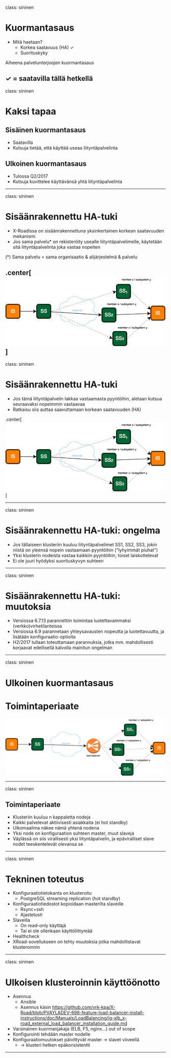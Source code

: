class: sininen
# Kuormantasaus

* Mitä haetaan?
   * Korkea saatavuus (HA) ✓
   * Suorituskyky 
   
Aiheena palvelun*tarjoajan* kuormantasaus

✓ = saatavilla tällä hetkellä
---
class: sininen
# Kaksi tapaa
## Sisäinen kuormantasaus
* Saatavilla 
* Kutsuja tietää, että käyttää useaa liityntäpalvelinta

## Ulkoinen kuormantasaus
* Tulossa Q2/2017
* Kutsuja kuvittelee käyttävänsä yhtä liityntäpalvelinta


---
class: sininen
# Sisäänrakennettu HA-tuki
 
* X-Roadissa on sisäänrakennettuna yksinkertainen korkean saatavuuden mekanismi
* Jos sama palvelu* on rekisteröity usealle liityntäpalvelimelle, käytetään sitä liityntäpalvelinta joka vastaa nopeiten

(*) Sama palvelu = sama organisaatio & alijärjestelmä & palvelu

.center[![small-image](../images/internal-load-balancer.png)]
---
class: sininen
# Sisäänrakennettu HA-tuki
 
* Jos tämä liityntäpalvelin lakkaa vastaamasta pyyntöihin, aletaan kutsua seuraavaksi nopeimmin vastaavaa
* Ratkaisu siis auttaa saavuttamaan korkean saatavuuden (HA)

.center[![small-image](../images/internal-load-balancer.png)]

---
class: sininen
# Sisäänrakennettu HA-tuki: ongelma
 
* Jos tällaiseen klusteriin kuuluu liityntäpalvelimet SS1, SS2, SS3, jokin niistä on 
yleensä nopein vastaamaan pyyntöihin ("lyhyimmät piuhat")
* Yksi klusterin nodeista vastaa kaikkiin pyyntöihin, toiset laiskottelevat
* Ei ole juuri hyödyksi suorituskyvyn suhteen

---

class: sininen
# Sisäänrakennettu HA-tuki: muutoksia
* Versiossa 6.7.13 parannettiin toimintaa luotettavammaksi (verkko)virhetilanteissa
* Versiossa 6.9 parannetaan yhteysavausten nopeutta ja luotettavuutta, ja lisätään konfiguraatio-optioita
* H2/2017 tullaan toteuttamaan parannuksia, jotka mm. mahdollisesti korjaavat edellisellä kalvolla mainitun ongelman

---
class: sininen
# Ulkoinen kuormantasaus
# Toimintaperiaate
![image](../images/external-load-balancer.png)

---
class: sininen
## Toimintaperiaate
* Klusteriin kuuluu n kappaletta nodeja
* Kaikki palvelevat aktiivisesti asiakkaita (ei hot standby)
* Ulkomaailma näkee nämä yhtenä nodena
* Yksi node on konfiguraation suhteen master, muut slaveja
* Väylässä on siis virallisesti yksi liityntäpalvelin, ja epäviralliset slave nodet teeskentelevät olevansa se

---
class: sininen
# Tekninen toteutus
* Konfiguraatiotietokanta on klusteroitu
  * PostgreSQL streaming replication (hot standby)
* Konfiguraatiotiedostot kopioidaan masterilta slaveille
  * Rsync+ssh
  * Ajastetusti
* Slaveilla
  * On read-only käyttäjä
  * Tai ei ole ollenkaan käyttöliittymää
* Healthcheck
* XRoad-sovellukseen on tehty muutoksia jotka mahdollistavat klusteroinnin
 
---
class: sininen
# Ulkoisen klusteroinnin käyttöönotto
* Asennus
   * Ansible
   * Asennus käsin https://github.com/vrk-kpa/X-Road/blob/PVAYLADEV-698-feature-load-balancer-install-instructions/doc/Manuals/LoadBalancing/ig-xlb_x-road_external_load_balancer_installation_guide.md
* Varsinainen kuormanjakaja (ELB, F5, nginx...) out of scope
* Konfigurointi tehdään master nodelle
* Konfiguraatiomuutokset päivittyvät master -> slavet viiveellä
   * -> klusteri hetken epäkonsistentti
---